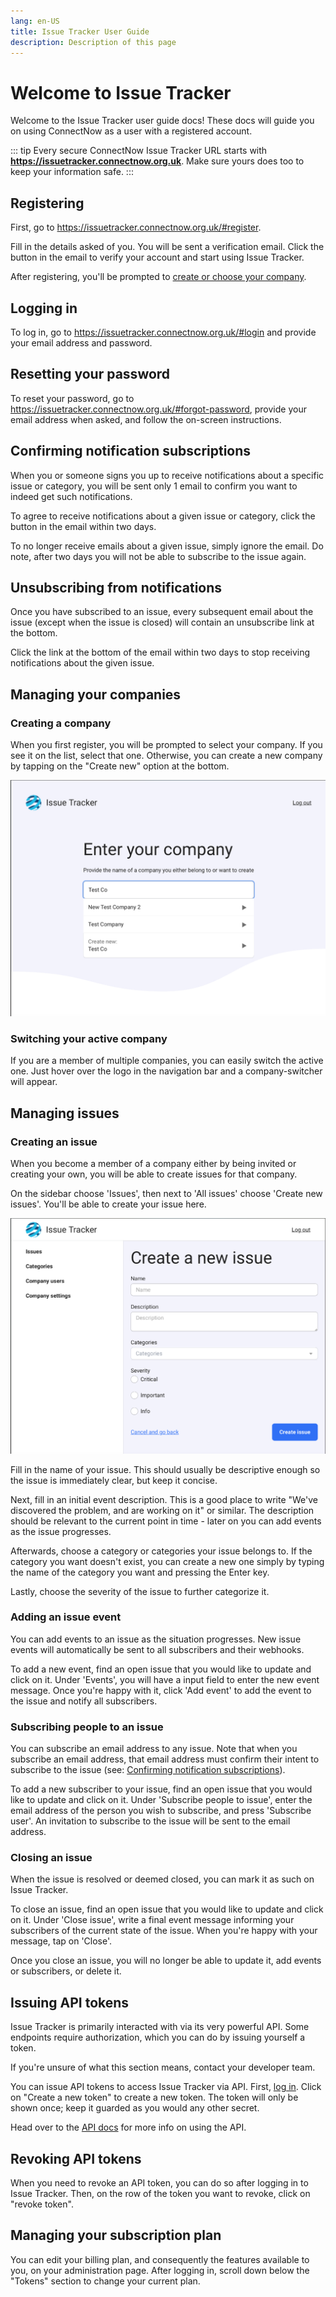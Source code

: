 ```yaml
---
lang: en-US
title: Issue Tracker User Guide
description: Description of this page
---
```

# Welcome to Issue Tracker
Welcome to the Issue Tracker user guide docs! These docs will guide you on using ConnectNow as a user with a registered account.

::: tip
Every secure ConnectNow Issue Tracker URL starts with **https://issuetracker.connectnow.org.uk**. Make sure yours does too to keep your information safe.
:::

## Registering

First, go to <https://issuetracker.connectnow.org.uk/#register>.

Fill in the details asked of you. You will be sent a verification email. Click the button in the email to verify your account and start using Issue Tracker.

After registering, you'll be prompted to [create or choose your company](#creating-a-company).

## Logging in

To log in, go to <https://issuetracker.connectnow.org.uk/#login> and provide your email address and password.

## Resetting your password

To reset your password, go to <https://issuetracker.connectnow.org.uk/#forgot-password>, provide your email address when asked, and follow the on-screen instructions.

## Confirming notification subscriptions

When you or someone signs you up to receive notifications about a specific issue or category, you will be sent only 1 email to confirm you want to indeed get such notifications.

To agree to receive notifications about a given issue or category, click the button in the email within two days.

To no longer receive emails about a given issue, simply ignore the email. Do note, after two days you will not be able to subscribe to the issue again.

## Unsubscribing from notifications

Once you have subscribed to an issue, every subsequent email about the issue (except when the issue is closed) will contain an unsubscribe link at the bottom. 

Click the link at the bottom of the email within two days to stop receiving notifications about the given issue.

## Managing your companies

### Creating a company

When you first register, you will be prompted to select your company. If you see it on the list, select that one. Otherwise, you can create a new company by tapping on the "Create new" option at the bottom.

![Create company screen](./company.png)

### Switching your active company

If you are a member of multiple companies, you can easily switch the active one. Just hover over the logo in the navigation bar and a company-switcher will appear.

## Managing issues

### Creating an issue

When you become a member of a company either by being invited or creating your own, you will be able to create issues for that company.

On the sidebar choose 'Issues', then next to 'All issues' choose 'Create new issues'. You'll be able to create your issue here.

![Create issue screen](./createIssue.png)

Fill in the name of your issue. This should usually be descriptive enough so the issue is immediately clear, but keep it concise.

Next, fill in an initial event description. This is a good place to write "We've discovered the problem, and are working on it" or similar. The description should be relevant to the current point in time - later on you can add events as the issue progresses.

Afterwards, choose a category or categories your issue belongs to. If the category you want doesn't exist, you can create a new one simply by typing the name of the category you want and pressing the Enter key.

Lastly, choose the severity of the issue to further categorize it.

### Adding an issue event

You can add events to an issue as the situation progresses. New issue events will automatically be sent to all subscribers and their webhooks.

To add a new event, find an open issue that you would like to update and click on it. Under 'Events', you will have a input field to enter the new event message. Once you're happy with it, click 'Add event' to add the event to the issue and notify all subscribers.

### Subscribing people to an issue

You can subscribe an email address to any issue. Note that when you subscribe an email address, that email address must confirm their intent to subscribe to the issue (see: [Confirming notification subscriptions](#confirming-notification-subscriptions)).

To add a new subscriber to your issue, find an open issue that you would like to update and click on it. Under 'Subscribe people to issue', enter the email address of the person you wish to subscribe, and press 'Subscribe user'. An invitation to subscribe to the issue will be sent to the email address.

### Closing an issue

When the issue is resolved or deemed closed, you can mark it as such on Issue Tracker.

To close an issue, find an open issue that you would like to update and click on it. Under 'Close issue', write a final event message informing your subscribers of the current state of the issue. When you're happy with your message, tap on 'Close'.

Once you close an issue, you will no longer be able to update it, add events or subscribers, or delete it.

## Issuing API tokens

Issue Tracker is primarily interacted with via its very powerful API. Some endpoints require authorization, which you can do by issuing yourself a token.

If you're unsure of what this section means, contact your developer team.

You can issue API tokens to access Issue Tracker via API. First, [log in](#logging-in). Click on "Create a new token" to create a new token. The token will only be shown once; keep it guarded as you would any other secret.

Head over to the [API docs](../developer-guide/api/) for more info on using the API.

## Revoking API tokens

When you need to revoke an API token, you can do so after logging in to Issue Tracker. Then, on the row of the token you want to revoke, click on "revoke token".

## Managing your subscription plan

You can edit your billing plan, and consequently the features available to you, on your administration page. After logging in, scroll down below the "Tokens" section to change your current plan.